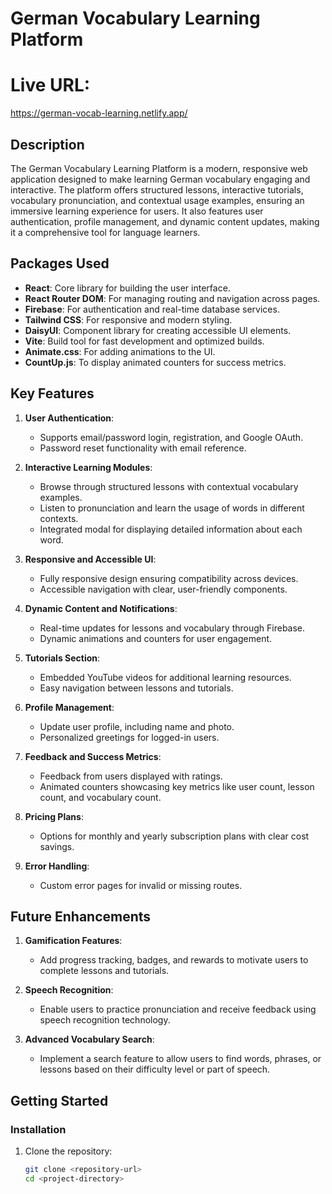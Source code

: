 # German Vocabulary Learning Platform

# Live URL:
https://german-vocab-learning.netlify.app/

## Description

The German Vocabulary Learning Platform is a modern, responsive web application designed to make learning German vocabulary engaging and interactive. The platform offers structured lessons, interactive tutorials, vocabulary pronunciation, and contextual usage examples, ensuring an immersive learning experience for users. It also features user authentication, profile management, and dynamic content updates, making it a comprehensive tool for language learners.

## Packages Used

- **React**: Core library for building the user interface.
- **React Router DOM**: For managing routing and navigation across pages.
- **Firebase**: For authentication and real-time database services.
- **Tailwind CSS**: For responsive and modern styling.
- **DaisyUI**: Component library for creating accessible UI elements.
- **Vite**: Build tool for fast development and optimized builds.
- **Animate.css**: For adding animations to the UI.
- **CountUp.js**: To display animated counters for success metrics.

## Key Features

1. **User Authentication**:
   - Supports email/password login, registration, and Google OAuth.
   - Password reset functionality with email reference.

2. **Interactive Learning Modules**:
   - Browse through structured lessons with contextual vocabulary examples.
   - Listen to pronunciation and learn the usage of words in different contexts.
   - Integrated modal for displaying detailed information about each word.

3. **Responsive and Accessible UI**:
   - Fully responsive design ensuring compatibility across devices.
   - Accessible navigation with clear, user-friendly components.

4. **Dynamic Content and Notifications**:
   - Real-time updates for lessons and vocabulary through Firebase.
   - Dynamic animations and counters for user engagement.

5. **Tutorials Section**:
   - Embedded YouTube videos for additional learning resources.
   - Easy navigation between lessons and tutorials.

6. **Profile Management**:
   - Update user profile, including name and photo.
   - Personalized greetings for logged-in users.

7. **Feedback and Success Metrics**:
   - Feedback from users displayed with ratings.
   - Animated counters showcasing key metrics like user count, lesson count, and vocabulary count.

8. **Pricing Plans**:
   - Options for monthly and yearly subscription plans with clear cost savings.

9. **Error Handling**:
   - Custom error pages for invalid or missing routes.

## Future Enhancements

1. **Gamification Features**:
   - Add progress tracking, badges, and rewards to motivate users to complete lessons and tutorials.

2. **Speech Recognition**:
   - Enable users to practice pronunciation and receive feedback using speech recognition technology.

3. **Advanced Vocabulary Search**:
   - Implement a search feature to allow users to find words, phrases, or lessons based on their difficulty level or part of speech.

## Getting Started

### Installation

1. Clone the repository:
   ```bash
   git clone <repository-url>
   cd <project-directory>
